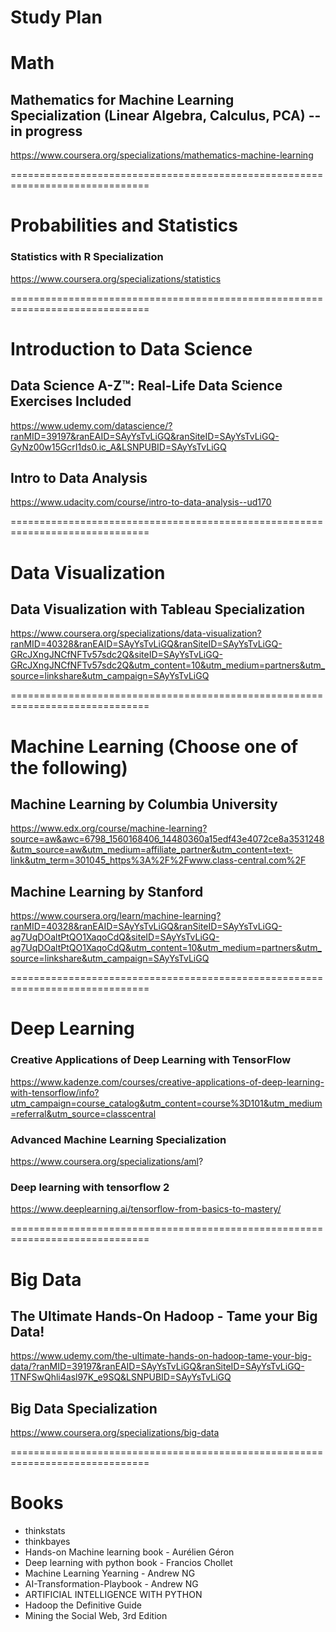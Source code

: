 # Study Plan

# Math

## Mathematics for Machine Learning Specialization (Linear Algebra, Calculus, PCA) -- in progress
https://www.coursera.org/specializations/mathematics-machine-learning

==============================================================================

# Probabilities and Statistics

### Statistics with R Specialization
https://www.coursera.org/specializations/statistics

==============================================================================

# Introduction to Data Science

## Data Science A-Z™: Real-Life Data Science Exercises Included
https://www.udemy.com/datascience/?ranMID=39197&ranEAID=SAyYsTvLiGQ&ranSiteID=SAyYsTvLiGQ-GyNz00w15GcrI1ds0.ic_A&LSNPUBID=SAyYsTvLiGQ

## Intro to Data Analysis
https://www.udacity.com/course/intro-to-data-analysis--ud170

==============================================================================

# Data Visualization

## Data Visualization with Tableau Specialization
https://www.coursera.org/specializations/data-visualization?ranMID=40328&ranEAID=SAyYsTvLiGQ&ranSiteID=SAyYsTvLiGQ-GRcJXngJNCfNFTv57sdc2Q&siteID=SAyYsTvLiGQ-GRcJXngJNCfNFTv57sdc2Q&utm_content=10&utm_medium=partners&utm_source=linkshare&utm_campaign=SAyYsTvLiGQ

==============================================================================

# Machine Learning (Choose one of the following)

## Machine Learning by Columbia University
https://www.edx.org/course/machine-learning?source=aw&awc=6798_1560168406_14480360a15edf43e4072ce8a3531248&utm_source=aw&utm_medium=affiliate_partner&utm_content=text-link&utm_term=301045_https%3A%2F%2Fwww.class-central.com%2F

## Machine Learning by Stanford
https://www.coursera.org/learn/machine-learning?ranMID=40328&ranEAID=SAyYsTvLiGQ&ranSiteID=SAyYsTvLiGQ-ag7UqDOaltPtQO1XaqoCdQ&siteID=SAyYsTvLiGQ-ag7UqDOaltPtQO1XaqoCdQ&utm_content=10&utm_medium=partners&utm_source=linkshare&utm_campaign=SAyYsTvLiGQ

==============================================================================

# Deep Learning

### Creative Applications of Deep Learning with TensorFlow
https://www.kadenze.com/courses/creative-applications-of-deep-learning-with-tensorflow/info?utm_campaign=course_catalog&utm_content=course%3D101&utm_medium=referral&utm_source=classcentral

### Advanced Machine Learning Specialization
https://www.coursera.org/specializations/aml?

### Deep learning with tensorflow 2
https://www.deeplearning.ai/tensorflow-from-basics-to-mastery/

==============================================================================

# Big Data
## The Ultimate Hands-On Hadoop - Tame your Big Data!
https://www.udemy.com/the-ultimate-hands-on-hadoop-tame-your-big-data/?ranMID=39197&ranEAID=SAyYsTvLiGQ&ranSiteID=SAyYsTvLiGQ-1TNFSwQhli4asl97K_e9SQ&LSNPUBID=SAyYsTvLiGQ

## Big Data Specialization
https://www.coursera.org/specializations/big-data

==============================================================================

# Books
- thinkstats	
- thinkbayes	
- Hands-on Machine learning book - Aurélien Géron
- Deep learning with python book	- Francios Chollet
- Machine Learning Yearning	- Andrew NG
- AI-Transformation-Playbook	- Andrew NG
- ARTIFICIAL INTELLIGENCE WITH PYTHON	
- Hadoop the Definitive Guide	
- Mining the Social Web, 3rd Edition
